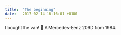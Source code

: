 ```yaml
---
title:  "The beginning"
date:   2017-02-14 16:16:01 +0100
---
```

I bought the van! :tada: A Mercedes-Benz 209D from 1984.
